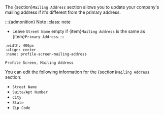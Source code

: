 The {section}`Mailing Address` section allows you to update your company's mailing address if it's different from the primary address.

:::{admonition} Note
:class: note

- Leave `Street Name` empty if {item}`Mailing Address` is the same as {item}`Primary Address`.
:::

```{lazyfigure}  ../../_static/solo_app/Profile/information-section/mailing-address-zoomed-in.webp
:width: 400px
:align: center
:name: profile-screen-mailing-address

Profile Screen, Mailing Address 
```

You can edit the following information for the {section}`Mailing Address` section:

- `Street Name`
- `Suite/Apt Number`
- `City`
- `State`
- `Zip Code`
